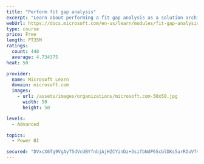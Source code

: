 ```yaml
---
title: "Perform fit gap analysis"
excerpt: "Learn about performing a fit gap analysis as a solution architect for Dynamics 365 and Microsoft Power Platform."
webUrl: https://docs.microsoft.com/en-us/learn/modules/fit-gap-analysis/
type: course
price: Free
length: PT35M
ratings:
  count: 448
  average: 4.734375
heat: 50

provider:
  name: Microsoft Learn
  domain: microsoft.com
  images:
    - url: /assets/images/organizations/microsoft.com-50x50.jpg
      width: 50
      height: 50

levels:
  - Advanced

topics:
  - Power BI

secured: "DVxcX6Tg9VgAyT5dVcUBYfnbjAjHZCYinDz+3sifbNdP6ScblDKs5arROuVfvrjwMEhBxIfSkXi9RGKBSkJhLYrqqVRo2yQurjUPixIOudMp1bNWpYngG81aljejZGtXUbR/G8eyO3YvlUHmgjMQGD6cQ3AK9pWU/UVRfQ+zQ2OxS0XHJK2qe0vgq83wdtocUWXVoahT8V1OG2V2sVGnNMPfbWafT3gRALpz9x4Ho4jjMj8anz3s5eKRwg8tXhquDZfQYJ1yQCvROBi+51uk9doJ5v0agF4rg1i8JE/mbruBCYpUGZEi5SXZXNycAlAyxA8huJVMbKhI3SombSo4e4IPUhLHR+ANPpuTkkvDNjFTGKVS+6uRQNk828O16KmuVx30uYfbnFxj7jZsDy0U8laycWHeQ6rDNRBf8RQiZa8=;sHE/O2gsG1atsyxVok+dig=="
---
```


